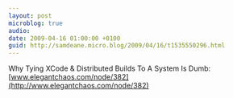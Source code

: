 ```yaml
---
layout: post
microblog: true
audio: 
date: 2009-04-16 01:00:00 +0100
guid: http://samdeane.micro.blog/2009/04/16/t1535550296.html
---
```

Why Tying XCode &amp; Distributed Builds To A System Is Dumb: [www.elegantchaos.com/node/382](http://www.elegantchaos.com/node/382)
